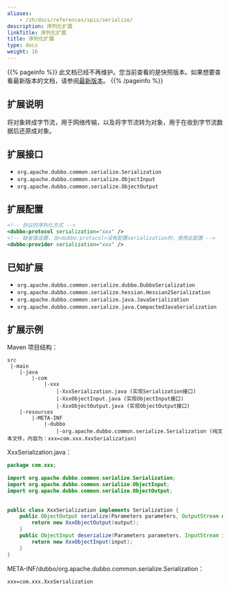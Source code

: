 ```yaml
---
aliases:
    - /zh/docs/references/spis/serialize/
description: 序列化扩展
linkTitle: 序列化扩展
title: 序列化扩展
type: docs
weight: 16
---
```




{{% pageinfo %}} 此文档已经不再维护。您当前查看的是快照版本。如果想要查看最新版本的文档，请参阅[最新版本](/zh-cn/docs3-v2/java-sdk/reference-manual/spi/description/serialize/)。
{{% /pageinfo %}}

## 扩展说明

将对象转成字节流，用于网络传输，以及将字节流转为对象，用于在收到字节流数据后还原成对象。

## 扩展接口

* `org.apache.dubbo.common.serialize.Serialization`
* `org.apache.dubbo.common.serialize.ObjectInput`
* `org.apache.dubbo.common.serialize.ObjectOutput`

## 扩展配置

```xml
<!-- 协议的序列化方式 -->
<dubbo:protocol serialization="xxx" />
<!-- 缺省值设置，当<dubbo:protocol>没有配置serialization时，使用此配置 -->
<dubbo:provider serialization="xxx" />
```

## 已知扩展

* `org.apache.dubbo.common.serialize.dubbo.DubboSerialization`
* `org.apache.dubbo.common.serialize.hessian.Hessian2Serialization`
* `org.apache.dubbo.common.serialize.java.JavaSerialization`
* `org.apache.dubbo.common.serialize.java.CompactedJavaSerialization`

## 扩展示例

Maven 项目结构：

```
src
 |-main
    |-java
        |-com
            |-xxx
                |-XxxSerialization.java (实现Serialization接口)
                |-XxxObjectInput.java (实现ObjectInput接口)
                |-XxxObjectOutput.java (实现ObjectOutput接口)
    |-resources
        |-META-INF
            |-dubbo
                |-org.apache.dubbo.common.serialize.Serialization (纯文本文件，内容为：xxx=com.xxx.XxxSerialization)
```

XxxSerialization.java：

```java
package com.xxx;
 
import org.apache.dubbo.common.serialize.Serialization;
import org.apache.dubbo.common.serialize.ObjectInput;
import org.apache.dubbo.common.serialize.ObjectOutput;
 
 
public class XxxSerialization implements Serialization {
    public ObjectOutput serialize(Parameters parameters, OutputStream output) throws IOException {
        return new XxxObjectOutput(output);
    }
    public ObjectInput deserialize(Parameters parameters, InputStream input) throws IOException {
        return new XxxObjectInput(input);
    }
}
```

META-INF/dubbo/org.apache.dubbo.common.serialize.Serialization：

```properties
xxx=com.xxx.XxxSerialization
```